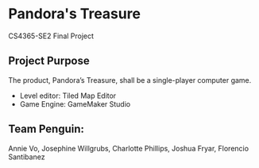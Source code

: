 # Pandora's Treasure

CS4365-SE2 Final Project

## Project Purpose

The product, Pandora’s Treasure, shall be a single-player computer game.

- Level editor: Tiled Map Editor
- Game Engine: GameMaker Studio

## Team Penguin:

Annie Vo, Josephine Willgrubs, Charlotte Phillips, Joshua Fryar, Florencio Santibanez
